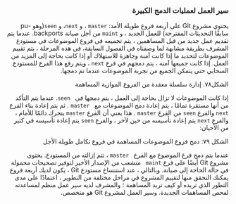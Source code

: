 <div dir="rtl" align="right">



### سير العمل لعمليات الدمج الكبيرة  ###
يحتوي مشروع Git على أربعة فروع طويلة الأمد: `master` ، و `next`، و `seen`(وهو  -pu سابقًا التحديثات المقترحة) للعمل الجديد ، و `maint` من أجل صيانة backports. عندما يتم تقديم عمل جديد من قبل المساهمين ، يتم تجميعه في فروع الموضوعات في مستودع المشرف بطريقة مشابهة لما وصفناه في الفصول السابقة، في هذه المرحلة ، يتم تقييم الموضوعات لتحديد ما إذا كانت آمنة وجاهزة للاستهلاك أو إذا كانت بحاجة إلى المزيد من العمل. إذا كانت جميعها آمنه ، يتم دمجهم في فرع `next` ، ويتم رفع هذا الفرع للمستودع السحابي حتى يتمكن الجميع من تجربة الموضوعات عندما تم دمجها.

الشكل٧٨. إدارة سلسلة معقدة من الفروع الموازية المساهمة

إذا كانت الموضوعات لا تزال بحاجة إلى العمل ، يتم دمجها في ` seen`. عندما يتم التأكد من أنها مستقرة تمامًا ، يتم إعادة دمج الموضوعات مع ` master` . ثم يتم إعادة بناء الفرع `next`  والفرع `seen`  من الفرع `master` . هذا يعني أن الفرع `master` يتحرك دائمًا للأمام ، والفرع `next` يتم إعادة تأسيسه من حين لآخر ، والفرع `seen` يتم إعادة تأسيسه في كثير من الأحيان:


الشكل ٧٩: دمج فروع الموضوعات المساهمة في فروع تكامل طويلة الأجل

عندما يتم دمج فرع الموضوع مع الفرع ` master` ، تتم إزالته من المستودع. يحتوي مشروع Git أيضًا على فرع `maint `  متشعب من الإصدار الأخير لتوفير تصحيحات محمولة في حالة الحاجة إلى صيانة. وبالتالي ، عند استنساخ مستودع Git ، يكون لديك أربعة فروع يمكنك التحقق منها لتقييم المشروع في مراحل مختلفة من التطوير ، اعتمادًا على مدى التطور الذي تريده أو كيف تريد المساهمة ؛ والمشرف لديه سير عمل منظم لمساعدته لفحص المساهمات الجديدة. وسير العمل لمشروع Git هو متخصص. 
</div>
